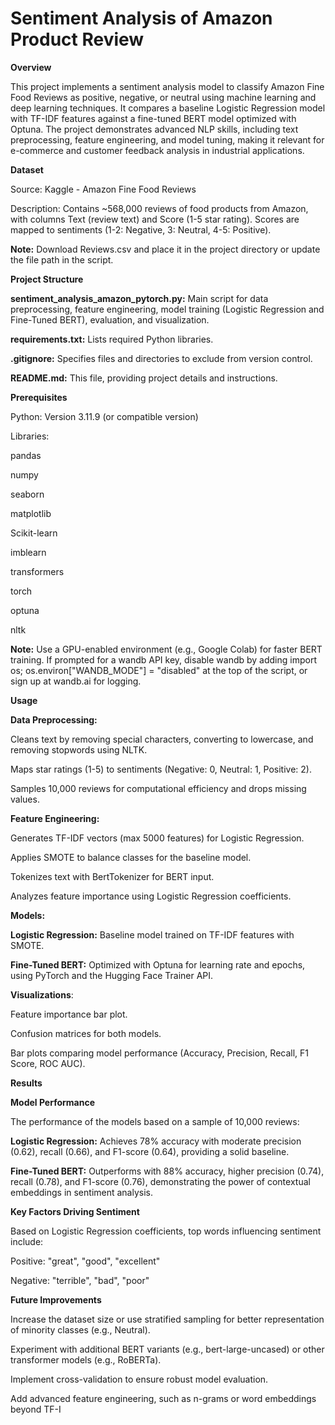 # **Sentiment Analysis of Amazon Product Review**
**Overview**

This project implements a sentiment analysis model to classify Amazon Fine Food Reviews as positive, negative, or neutral using machine learning and deep learning techniques. It compares a baseline Logistic Regression model with TF-IDF features against a fine-tuned BERT model optimized with Optuna. The project demonstrates advanced NLP skills, including text preprocessing, feature engineering, and model tuning, making it relevant for e-commerce and customer feedback analysis in industrial applications.

**Dataset**

Source: Kaggle - Amazon Fine Food Reviews

Description: Contains ~568,000 reviews of food products from Amazon, with columns Text (review text) and Score (1-5 star rating). Scores are mapped to sentiments (1-2: Negative, 3: Neutral, 4-5: Positive).

**Note:** Download Reviews.csv and place it in the project directory or update the file path in the script.

**Project Structure**

**sentiment_analysis_amazon_pytorch.py:** Main script for data preprocessing, feature engineering, model training (Logistic Regression and Fine-Tuned BERT), evaluation, and visualization.



**requirements.txt:** Lists required Python libraries.



**.gitignore:** Specifies files and directories to exclude from version control.



**README.md:** This file, providing project details and instructions.

**Prerequisites**

Python: Version 3.11.9 (or compatible version)

Libraries:

pandas

numpy

seaborn

matplotlib

Scikit-learn

imblearn

transformers

torch

optuna

nltk

**Note:** Use a GPU-enabled environment (e.g., Google Colab) for faster BERT training. If prompted for a wandb API key, disable wandb by adding import os; os.environ["WANDB_MODE"] = "disabled" at the top of the script, or sign up at wandb.ai for logging.

**Usage**

**Data Preprocessing:**

Cleans text by removing special characters, converting to lowercase, and removing stopwords using NLTK.

Maps star ratings (1-5) to sentiments (Negative: 0, Neutral: 1, Positive: 2).

Samples 10,000 reviews for computational efficiency and drops missing values.

**Feature Engineering:**

Generates TF-IDF vectors (max 5000 features) for Logistic Regression.

Applies SMOTE to balance classes for the baseline model.

Tokenizes text with BertTokenizer for BERT input.

Analyzes feature importance using Logistic Regression coefficients.

**Models:**

**Logistic Regression:** Baseline model trained on TF-IDF features with SMOTE.

**Fine-Tuned BERT:** Optimized with Optuna for learning rate and epochs, using PyTorch and the Hugging Face Trainer API.

**Visualizations**:

Feature importance bar plot.

Confusion matrices for both models.

Bar plots comparing model performance (Accuracy, Precision, Recall, F1 Score, ROC AUC).

**Results**

**Model Performance**

The performance of the models based on a sample of 10,000 reviews:

**Logistic Regression:** Achieves 78% accuracy with moderate precision (0.62), recall (0.66), and F1-score (0.64), providing a solid baseline.



**Fine-Tuned BERT:** Outperforms with 88% accuracy, higher precision (0.74), recall (0.78), and F1-score (0.76), demonstrating the power of contextual embeddings in sentiment analysis.

**Key Factors Driving Sentiment**

Based on Logistic Regression coefficients, top words influencing sentiment include:

Positive: "great", "good", "excellent"

Negative: "terrible", "bad", "poor"

**Future Improvements**

Increase the dataset size or use stratified sampling for better representation of minority classes (e.g., Neutral).

Experiment with additional BERT variants (e.g., bert-large-uncased) or other transformer models (e.g., RoBERTa).

Implement cross-validation to ensure robust model evaluation.

Add advanced feature engineering, such as n-grams or word embeddings beyond TF-I




